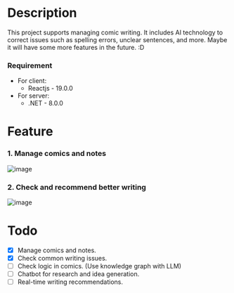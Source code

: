 # Description
This project supports managing comic writing. It includes AI technology to correct issues such as spelling errors, unclear sentences, and more. Maybe it will have some more features in the future. :D

### Requirement
- For client:
  - Reactjs - 19.0.0
- For server:
  - .NET - 8.0.0

# Feature
### 1. Manage comics and notes
![image](https://github.com/user-attachments/assets/0d69c54d-0775-4fc0-8688-6a66983db25a)
### 2. Check and recommend better writing
![image](https://github.com/user-attachments/assets/709cdb9f-04fb-4576-968c-5f9b3a87ec75)

# Todo
- [x] Manage comics and notes.
- [x] Check common writing issues.
- [ ] Check logic in comics. (Use knowledge graph with LLM)
- [ ] Chatbot for research and idea generation.
- [ ] Real-time writing recommendations.
